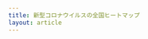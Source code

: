 ```yaml
---
title: 新型コロナウイルスの全国ヒートマップ
layout: article
---
```


<div id="info">
    <time id="date"></time>
    <span id="num"></span>
</div>

<div id="jp-map"></div>

<style>
svg{
    max-width: 100%;
}
svg path{
    transition: .3s;
}
#date{
    font-size: 24px;
}
#num{
    font-size: 32px;
    margin-left: 24px;
}

body #city_info{
    background-color: #212121cc;
    position: fixed;
    border-radius: 8px;
    color: #fafafa;
    padding: 8px;
}
</style>

<script>
mapfulluri = true
</script>
<script src="https://himeyama.github.io/SARS-CoV-2/main.js"></script>
